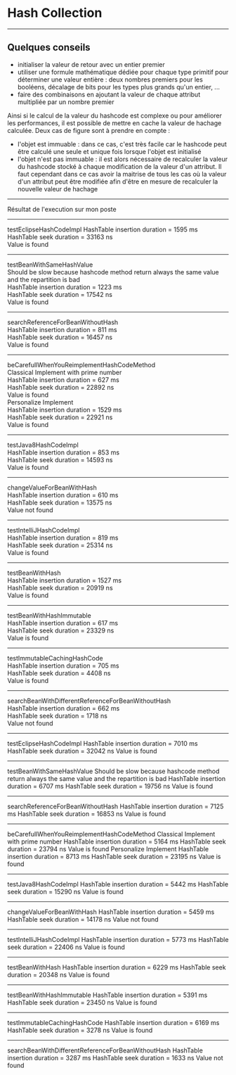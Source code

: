 # Hash Collection
---
## Quelques conseils

- initialiser la valeur de retour avec un entier premier
- utiliser une formule mathématique dédiée pour chaque type primitif pour déterminer une valeur entière : deux nombres premiers pour les booléens, décalage de bits pour les types plus grands qu'un entier, ...
- faire des combinaisons en ajoutant la valeur de chaque attribut multipliée par un nombre premier

Ainsi si le calcul de la valeur du hashcode est complexe ou pour améliorer les performances, il est possible de mettre en cache la valeur de hachage calculée. Deux cas de figure sont à prendre en compte :

- l'objet est immuable : dans ce cas, c'est très facile car le hashcode peut être calculé une seule et unique fois lorsque l'objet est initialisé
- l'objet n'est pas immuable : il est alors nécessaire de recalculer la valeur du hashcode stocké à chaque modification de la valeur d'un attribut. Il faut cependant dans ce cas avoir la maitrise de tous les cas où la valeur d'un attribut peut être modifiée afin d'être en mesure de recalculer la nouvelle valeur de hachage


____
Résultat de l'execution sur mon poste  
______________________________________
testEclipseHashCodeImpl
HashTable insertion duration  = 1595 ms  
HashTable seek duration  = 33163 ns  
Value is found  
______________________________________
testBeanWithSameHashValue  
Should be slow because hashcode method return always the same value and the repartition is bad  
HashTable insertion duration  = 1223 ms  
HashTable seek duration  = 17542 ns  
Value is found  
______________________________________
searchReferenceForBeanWithoutHash  
HashTable insertion duration  = 811 ms  
HashTable seek duration  = 16457 ns  
Value is found  
______________________________________
beCarefullWhenYouReimplementHashCodeMethod  
Classical Implement with prime number  
HashTable insertion duration  = 627 ms  
HashTable seek duration  = 22892 ns  
Value is found  
Personalize Implement  
HashTable insertion duration  = 1529 ms  
HashTable seek duration  = 22921 ns  
Value is found  
______________________________________
testJava8HashCodeImpl  
HashTable insertion duration  = 853 ms  
HashTable seek duration  = 14593 ns  
Value is found  
______________________________________
changeValueForBeanWithHash  
HashTable insertion duration  = 610 ms  
HashTable seek duration  = 13575 ns  
Value not found  
______________________________________
testIntelliJHashCodeImpl  
HashTable insertion duration  = 819 ms  
HashTable seek duration  = 25314 ns  
Value is found  
______________________________________
testBeanWithHash  
HashTable insertion duration  = 1527 ms  
HashTable seek duration  = 20919 ns  
Value is found  
______________________________________
testBeanWithHashImmutable  
HashTable insertion duration  = 617 ms  
HashTable seek duration  = 23329 ns    
Value is found  
______________________________________
testImmutableCachingHashCode  
HashTable insertion duration  = 705 ms  
HashTable seek duration  = 4408 ns  
Value is found  
______________________________________
searchBeanWithDifferentReferenceForBeanWithoutHash  
HashTable insertion duration  = 662 ms  
HashTable seek duration  = 1718 ns  
Value not found  


______________________________________
testEclipseHashCodeImpl
HashTable insertion duration  = 7010 ms
HashTable seek duration  = 32042 ns
Value is found
______________________________________
testBeanWithSameHashValue
Should be slow because hashcode method return always the same value and the repartition is bad
HashTable insertion duration  = 6707 ms
HashTable seek duration  = 19756 ns
Value is found
______________________________________
searchReferenceForBeanWithoutHash
HashTable insertion duration  = 7125 ms
HashTable seek duration  = 16853 ns
Value is found
______________________________________
beCarefullWhenYouReimplementHashCodeMethod
Classical Implement with prime number
HashTable insertion duration  = 5164 ms
HashTable seek duration  = 23794 ns
Value is found
Personalize Implement
HashTable insertion duration  = 8713 ms
HashTable seek duration  = 23195 ns
Value is found
______________________________________
testJava8HashCodeImpl
HashTable insertion duration  = 5442 ms
HashTable seek duration  = 15290 ns
Value is found
______________________________________
changeValueForBeanWithHash
HashTable insertion duration  = 5459 ms
HashTable seek duration  = 14178 ns
Value not found
______________________________________
testIntelliJHashCodeImpl
HashTable insertion duration  = 5773 ms
HashTable seek duration  = 22406 ns
Value is found
______________________________________
testBeanWithHash
HashTable insertion duration  = 6229 ms
HashTable seek duration  = 20348 ns
Value is found
______________________________________
testBeanWithHashImmutable
HashTable insertion duration  = 5391 ms
HashTable seek duration  = 23450 ns
Value is found
______________________________________
testImmutableCachingHashCode
HashTable insertion duration  = 6169 ms
HashTable seek duration  = 3278 ns
Value is found
______________________________________
searchBeanWithDifferentReferenceForBeanWithoutHash
HashTable insertion duration  = 3287 ms
HashTable seek duration  = 1633 ns
Value not found


